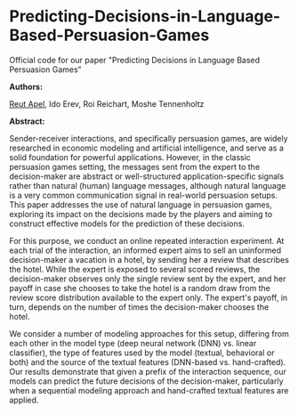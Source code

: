 # Predicting-Decisions-in-Language-Based-Persuasion-Games
Official code for our paper "Predicting Decisions in Language Based Persuasion Games" 

**Authors:**

[Reut Apel](https://scholar.google.com/citations?user=g_GPV9AAAAAJ&hl=en), Ido Erev, Roi Reichart, Moshe Tennenholtz

**Abstract:**

Sender-receiver interactions, and specifically persuasion games, are widely researched in economic modeling and artificial intelligence, and serve as a solid foundation for powerful applications. However, in the classic persuasion games setting, the messages sent from the expert to the decision-maker are abstract or well-structured application-specific signals rather than natural (human) language messages, although natural language is a very common communication signal in real-world persuasion setups. This paper addresses the use of natural language in persuasion games, exploring its impact on the decisions made by the players and aiming to construct effective models for the prediction of these decisions.

For this purpose, we conduct an online repeated interaction experiment. At each trial of the interaction, an informed expert aims to sell an uninformed decision-maker a vacation in a hotel, by sending her a review that describes the hotel. While the expert is exposed to several scored reviews, the decision-maker observes only the single review sent by the expert, and her payoff in case she chooses to take the hotel is a random draw from the review score distribution available to the expert only. The expert's payoff, in turn, depends on the number of times the decision-maker chooses the hotel. 

We consider a number  of modeling approaches for this setup, differing from each other in the model type (deep neural network (DNN) vs. linear classifier), the type of features used by the model (textual, behavioral or both) and the source of the textual features (DNN-based vs. hand-crafted). Our results demonstrate that given a prefix of the interaction sequence, our models can predict the future decisions of the decision-maker, particularly when a sequential modeling approach and hand-crafted textual features are applied.
